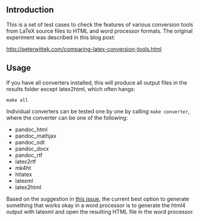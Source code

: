 Introduction
------------

This is a set of test cases to check the features of various conversion tools from LaTeX source files to HTML and word processor formats. The original experiment was described in this blog post:

http://peterwittek.com/comparing-latex-conversion-tools.html

Usage
-----
If you have all converters installed, this will produce all output files in the results folder except latex2html, which often hangs:

    make all

Individual converters can be tested one by one by calling ``make converter``, where the converter can be one of the following:

  - pandoc_html 
  - pandoc_mathjax 
  - pandoc_odt 
  - pandoc_docx 
  - pandoc_rtf 
  - latex2rtf 
  - mk4ht 
  - htlatex 
  - latexml
  - latex2html

Based on the suggestion in [this issue](https://github.com/peterwittek/test-latex-converters/issues/1), the current best option to generate something that works okay in a word processor is to generate the html4 output with latexml and open the resulting HTML file in the word processor.
